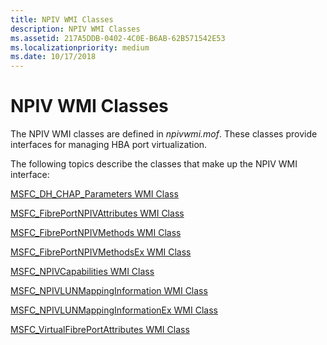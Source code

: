 ```yaml
---
title: NPIV WMI Classes
description: NPIV WMI Classes
ms.assetid: 217A5DDB-0402-4C0E-B6AB-62B571542E53
ms.localizationpriority: medium
ms.date: 10/17/2018
---
```


# NPIV WMI Classes


The NPIV WMI classes are defined in *npivwmi.mof*. These classes provide interfaces for managing HBA port virtualization.

The following topics describe the classes that make up the NPIV WMI interface:

[MSFC\_DH\_CHAP\_Parameters WMI Class](msfc-dh-chap-parameters-wmi-class.md)

[MSFC\_FibrePortNPIVAttributes WMI Class](msfc-fibreportnpivattributes-wmi-class.md)

[MSFC\_FibrePortNPIVMethods WMI Class](msfc-fibreportnpivmethods-wmi-class.md)

[MSFC\_FibrePortNPIVMethodsEx WMI Class](/previous-versions/windows/hardware/drivers/jj852079(v=vs.85))

[MSFC\_NPIVCapabilities WMI Class](/previous-versions/windows/hardware/drivers/jj852080(v=vs.85))

[MSFC\_NPIVLUNMappingInformation WMI Class](msfc-npivlunmappinginformation-wmi-class.md)

[MSFC\_NPIVLUNMappingInformationEx WMI Class](/previous-versions/windows/hardware/drivers/jj852081(v=vs.85))

[MSFC\_VirtualFibrePortAttributes WMI Class](msfc-virtualfibreportattributes-wmi-class.md)

 


